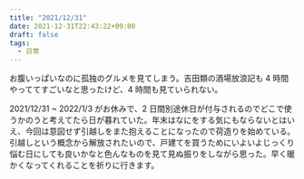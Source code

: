 ```yaml
---
title: "2021/12/31"
date: 2021-12-31T22:43:22+09:00
draft: false
tags:
  - 日常
---
```


お腹いっぱいなのに孤独のグルメを見てしまう。吉田類の酒場放浪記も 4 時間やっててすごいなと思ったけど、4 時間も見ていられない。

2021/12/31 ~ 2022/1/3 がお休みで、2 日間別途休日が付与されるのでどこで使うかのうと考えてたら日が暮れていた。年末はなにをする気にもならないとはいえ、今回は意図せず引越しをまた抱えることになったので荷造りを始めている。引越しという概念から解放されたいので、戸建てを買うためにいよいよじっくり悩む日にしても良いかなと色んなものを見て見ぬ振りをしながら思った。早く暖かくなってくれることを祈りに行きます。
